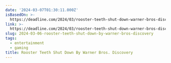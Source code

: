```yaml
---
date: '2024-03-07T01:30:11.000Z'
isBasedOn: >-
  https://deadline.com/2024/03/rooster-teeth-shut-down-warner-bros-discovery-roost-podcast-continue-1235847264/
link: >-
  https://deadline.com/2024/03/rooster-teeth-shut-down-warner-bros-discovery-roost-podcast-continue-1235847264/
slug: 2024-03-06-rooster-teeth-shut-down-by-warner-bros-discovery
tags:
  - entertainment
  - gaming
title: Rooster Teeth Shut Down By Warner Bros. Discovery
---
```


